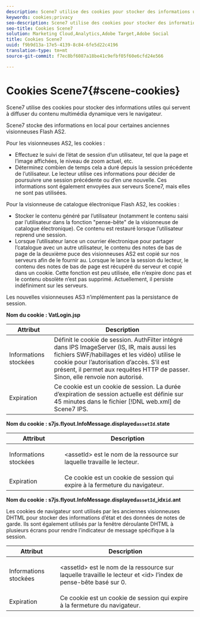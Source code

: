 ```yaml
---
description: Scene7 utilise des cookies pour stocker des informations utiles qui servent à diffuser du contenu multimédia dynamique vers le navigateur.
keywords: cookies;privacy
seo-description: Scene7 utilise des cookies pour stocker des informations utiles qui servent à diffuser du contenu multimédia dynamique vers le navigateur.
seo-title: Cookies Scene7
solution: Marketing Cloud,Analytics,Adobe Target,Adobe Social
title: Cookies Scene7
uuid: f9b9d13a-17e5-4139-8c84-6fe5d22c4196
translation-type: tm+mt
source-git-commit: f7ec8bf6087a18be41c9efbf05f60e6cfd24e566

---
```



# Cookies Scene7{#scene-cookies}

Scene7 utilise des cookies pour stocker des informations utiles qui servent à diffuser du contenu multimédia dynamique vers le navigateur.

Scene7 stocke des informations en local pour certaines anciennes visionneuses Flash AS2.

Pour les visionneuses AS2, les cookies :

* Effectuez le suivi de l’état de session d’un utilisateur, tel que la page et l’image affichées, le niveau de zoom actuel, etc.
* Déterminez combien de temps cela a duré depuis la session précédente de l’utilisateur. Le lecteur utilise ces informations pour décider de poursuivre une session précédente ou d’en  une nouvelle. Ces informations sont également envoyées aux serveurs Scene7, mais elles ne sont pas utilisées.

Pour la visionneuse de catalogue électronique Flash AS2, les cookies :

* Stocker le contenu généré par l’utilisateur (notamment le contenu saisi par l’utilisateur dans la fonction &quot;pense-bête&quot; de la visionneuse de catalogue électronique). Ce contenu est restauré lorsque l’utilisateur reprend une session.
* Lorsque l’utilisateur lance un courrier électronique pour partager l’catalogue avec un autre utilisateur, le contenu des notes de bas de page de la deuxième puce des visionneuses AS2 est copié sur nos serveurs afin de le fournir au. Lorsque le lance la session du lecteur, le contenu des notes de bas de page est récupéré du serveur et copié dans un cookie. Cette fonction est peu utilisée, elle n’expire donc pas et le contenu obsolète n’est pas supprimé. Actuellement, il persiste indéfiniment sur les serveurs.

Les nouvelles visionneuses AS3 n’implémentent pas la persistance de session.

**Nom du cookie : VatLogin.jsp**

| Attribut | Description |
|---|---|
| Informations stockées | Définit le cookie de session. AuthFilter intégré dans IPS ImageServer (IS, IR, mais aussi les fichiers SWF/habillages et les  vidéo) utilise le cookie pour l’autorisation d’accès. S’il est présent, il permet aux requêtes HTTP de passer. Sinon, elle renvoie non autorisé. |
| Expiration | Ce cookie est un cookie de session. La durée d’expiration de session actuelle est définie sur 45 minutes dans le fichier [!DNL web.xml] de Scene7 IPS. |

**Nom du cookie : s7js.flyout.InfoMessage.displayed`assetId`.state**

<table id="table_6835D64C5D464A049F576621F2BE3FAD"> 
 <thead> 
  <tr> 
   <th colname="col1" class="entry"> Attribut </th> 
   <th colname="col2" class="entry"> Description </th> 
  </tr> 
 </thead>
 <tbody> 
  <tr> 
   <td colname="col1"> Informations stockées </td> 
   <td colname="col2"> <p>&lt;assetId&gt; est le nom de la ressource sur laquelle travaille le lecteur. </p> </td> 
  </tr> 
  <tr> 
   <td colname="col1"> Expiration </td> 
   <td colname="col2"> Ce cookie est un cookie de session qui expire à la fermeture du navigateur. </td> 
  </tr> 
 </tbody> 
</table>

**Nom du cookie : s7js.flyout.InfoMessage.displayed`assetId`_idx`id`.ant**

Les cookies de navigateur sont utilisés par les anciennes visionneuses DHTML pour stocker des informations d’état et des données de notes de garde. Ils sont également utilisés par la fenêtre déroulante DHTML à plusieurs écrans pour rendre l’indicateur de message spécifique à la session.

<table id="table_8F6CC83D32D54BEE99884318AD126C98"> 
 <thead> 
  <tr> 
   <th colname="col1" class="entry"> Attribut </th> 
   <th colname="col2" class="entry"> Description </th> 
  </tr> 
 </thead>
 <tbody> 
  <tr> 
   <td colname="col1"> Informations stockées </td> 
   <td colname="col2"> <p> </p> <p> &lt;assetId&gt; est le nom de la ressource sur laquelle travaille le lecteur et &lt;id&gt; l’index de pense-bête basé sur 0. </p> </td> 
  </tr> 
  <tr> 
   <td colname="col1"> Expiration </td> 
   <td colname="col2"> Ce cookie est un cookie de session qui expire à la fermeture du navigateur. </td> 
  </tr> 
 </tbody> 
</table>

